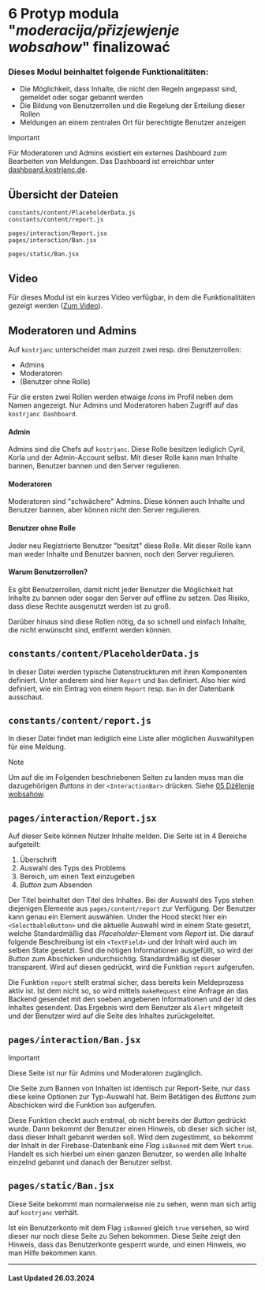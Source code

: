 # 6 Protyp modula "_moderacija/přizjewjenje wobsahow_" finalizować

### Dieses Modul beinhaltet folgende Funktionalitäten:

-   Die Möglichkeit, dass Inhalte, die nicht den Regeln angepasst sind, gemeldet oder sogar gebannt werden
-   Die Bildung von Benutzerrollen und die Regelung der Erteilung dieser Rollen
-   Meldungen an einem zentralen Ort für berechtigte Benutzer anzeigen

> [!IMPORTANT]
> Für Moderatoren und Admins existiert ein externes Dashboard zum Bearbeiten von Meldungen. Das Dashboard ist erreichbar unter [dashboard.kostrjanc.de](https://dashboard.kostrjanc.de).

## Übersicht der Dateien

```
constants/content/PlaceholderData.js
constants/content/report.js

pages/interaction/Report.jsx
pages/interaction/Ban.jsx

pages/static/Ban.jsx
```

## Video

Für dieses Modul ist ein kurzes Video verfügbar, in dem die Funktionalitäten gezeigt werden ([Zum Video](../assets/videos/06_moderacija.mov)).

## Moderatoren und Admins

Auf `kostrjanc` unterscheidet man zurzeit zwei resp. drei Benutzerrollen:

-   Admins
-   Moderatoren
-   (Benutzer ohne Rolle)

Für die ersten zwei Rollen werden etwaige _Icons_ im Profil neben dem Namen angezeigt. Nur Admins und Moderatoren haben Zugriff auf das `kostrjanc Dashboard`.

#### Admin

Admins sind die Chefs auf `kostrjanc`. Diese Rolle besitzen lediglich Cyril, Korla und der Admin-Account selbst. Mit dieser Rolle kann man Inhalte bannen, Benutzer bannen und den Server regulieren.

#### Moderatoren

Moderatoren sind "schwächere" Admins. Diese können auch Inhalte und Benutzer bannen, aber können nicht den Server regulieren.

#### Benutzer ohne Rolle

Jeder neu Registrierte Benutzer "besitzt" diese Rolle. Mit dieser Rolle kann man weder Inhalte und Benutzer bannen, noch den Server regulieren.

#### Warum Benutzerrollen?

Es gibt Benutzerrollen, damit nicht jeder Benutzer die Möglichkeit hat Inhalte zu bannen oder sogar den Server auf offline zu setzen. Das Risiko, dass diese Rechte ausgenutzt werden ist zu groß.

Darüber hinaus sind diese Rollen nötig, da so schnell und einfach Inhalte, die nicht erwünscht sind, entfernt werden können.

## `constants/content/PlaceholderData.js`

In dieser Datei werden typische Datenstruckturen mit ihren Komponenten definiert. Unter anderem sind hier `Report` und `Ban` definiert. Also hier wird definiert, wie ein Eintrag von einem `Report` resp. `Ban` in der Datenbank ausschaut.

## `constants/content/report.js`

In dieser Datei findet man lediglich eine Liste aller möglichen Auswahltypen für eine Meldung.

> [!NOTE]
> Um auf die im Folgenden beschriebenen Seiten zu landen muss man die dazugehörigen _Buttons_ in der `<InteractionBar>` drücken. Siehe [05 Dźělenje wobsahow](./05_DZELENJE_WOBSAHOW.md).

## `pages/interaction/Report.jsx`

Auf dieser Seite können Nutzer Inhalte melden. Die Seite ist in 4 Bereiche aufgeteilt:

1. Überschrift
2. Auswahl des Typs des Problems
3. Bereich, um einen Text einzugeben
4. _Button_ zum Absenden

Der Titel beinhaltet den Titel des Inhaltes. Bei der Auswahl des Typs stehen diejenigen Elemente aus `pages/content/report` zur Verfügung. Der Benutzer kann genau ein Element auswählen. Under the Hood steckt hier ein `<SelectbableButton>` und die aktuelle Auswahl wird in einem State gesetzt, welche Standardmäßig das _Placeholder_-Element vom _Report_ ist. Die darauf folgende Beschreibung ist ein `<TextField>` und der Inhalt wird auch im selben State gesetzt. Sind die nötigen Informationen ausgefüllt, so wird der _Button_ zum Abschicken undurchsichtig. Standardmäßig ist dieser transparent. Wird auf diesen gedrückt, wird die Funktion `report` aufgerufen.

Die Funktion `report` stellt erstmal sicher, dass bereits kein Meldeprozess aktiv ist. Ist dem nicht so, so wird mittels `makeRequest` eine Anfrage an das Backend gesendet mit den soeben angebenen Informationen und der Id des Inhaltes gesendent. Das Ergebnis wird dem Benutzer als `Alert` mitgeteilt und der Benutzer wird auf die Seite des Inhaltes zurückgeleitet.

## `pages/interaction/Ban.jsx`

> [!IMPORTANT]
> Diese Seite ist nur für Admins und Moderatoren zugänglich.

Die Seite zum Bannen von Inhalten ist identisch zur Report-Seite, nur dass diese keine Optionen zur Typ-Auswahl hat. Beim Betätigen des _Buttons_ zum Abschicken wird die Funktion `ban` aufgerufen.

Diese Funktion checkt auch erstmal, ob nicht bereits der _Button_ gedrückt wurde. Dann bekommt der Benutzer einen Hinweis, ob dieser sich sicher ist, dass dieser Inhalt gebannt werden soll. Wird dem zugestimmt, so bekommt der Inhalt in der Firebase-Datenbank eine _Flag_ `isBanned` mit dem Wert `true`. Handelt es sich hierbei um einen ganzen Benutzer, so werden alle Inhalte einzelnd gebannt und danach der Benutzer selbst.

## `pages/static/Ban.jsx`

Diese Seite bekommt man normalerweise nie zu sehen, wenn man sich artig auf `kostrjanc` verhält.

Ist ein Benutzerkonto mit dem Flag `isBanned` gleich `true` versehen, so wird dieser nur noch diese Seite zu Sehen bekommen. Diese Seite zeigt den Hinweis, dass das Benutzerkonte gesperrt wurde, und einen Hinweis, wo man Hilfe bekommen kann.

<hr>

#### Last Updated 26.03.2024
